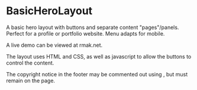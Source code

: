 # BasicHeroLayout

A basic hero layout with buttons and separate content "pages"/panels. Perfect for a profile or portfolio website. Menu adapts for mobile.

A live demo can be viewed at rmak.net.

The layout uses HTML and CSS, as well as javascript to allow the buttons to control the content. 

The copyright notice in the footer may be commented out using <!-- and -->, but must remain on the page.
